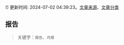 :alarm_clock: 更新时间: 2024-07-02 04:39:23。[文章来源](/README.md)、[文章分类](/TAGS.md)

## 报告


> 关键字：`报告`、`月报`




